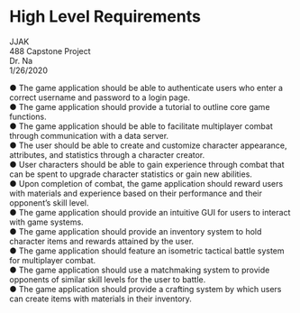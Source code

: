 # High Level Requirements

JJAK  
488 Capstone Project  
Dr. Na  
1/26/2020  

●	The game application should be able to authenticate users who enter a correct username and password to a login page.  
●	The game application should provide a tutorial to outline core game functions.  
●	The game application should be able to facilitate multiplayer combat through communication with a data server.  
●	The user should be able to create and customize character appearance, attributes, and statistics through a character creator.  
●	User characters should be able to gain experience through combat that can be spent to upgrade character statistics or gain new abilities.  
●	Upon completion of combat, the game application should reward users with materials and experience based on their performance and their opponent’s skill level.  
●	The game application should provide an intuitive GUI for users to interact with game systems.   
●	The game application should provide an inventory system to hold character items and rewards attained by the user.  
●	The game application should feature an isometric tactical battle system for multiplayer combat.  
●	The game application should use a matchmaking system to provide opponents of similar skill levels for the user to battle.  
●	The game application should provide a crafting system by which users can create items with materials in their inventory.  
